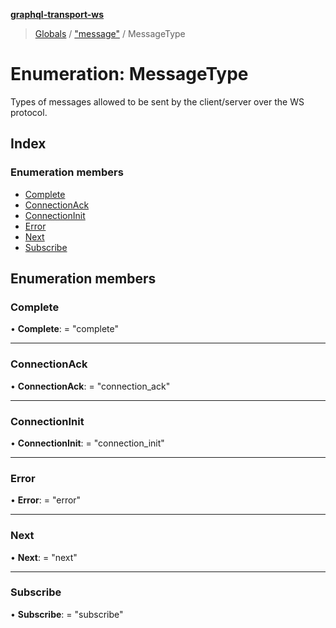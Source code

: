 **[graphql-transport-ws](../README.md)**

> [Globals](../README.md) / ["message"](../modules/_message_.md) / MessageType

# Enumeration: MessageType

Types of messages allowed to be sent by the client/server over the WS protocol.

## Index

### Enumeration members

* [Complete](_message_.messagetype.md#complete)
* [ConnectionAck](_message_.messagetype.md#connectionack)
* [ConnectionInit](_message_.messagetype.md#connectioninit)
* [Error](_message_.messagetype.md#error)
* [Next](_message_.messagetype.md#next)
* [Subscribe](_message_.messagetype.md#subscribe)

## Enumeration members

### Complete

•  **Complete**:  = "complete"

___

### ConnectionAck

•  **ConnectionAck**:  = "connection\_ack"

___

### ConnectionInit

•  **ConnectionInit**:  = "connection\_init"

___

### Error

•  **Error**:  = "error"

___

### Next

•  **Next**:  = "next"

___

### Subscribe

•  **Subscribe**:  = "subscribe"
